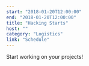 ```yaml
---
start: "2018-01-20T12:00:00"
end: "2018-01-20T12:00:00"
title: "Hacking Starts"
host: ""
category: "Logistics"
link: "Schedule"
---
```

Start working on your projects!
